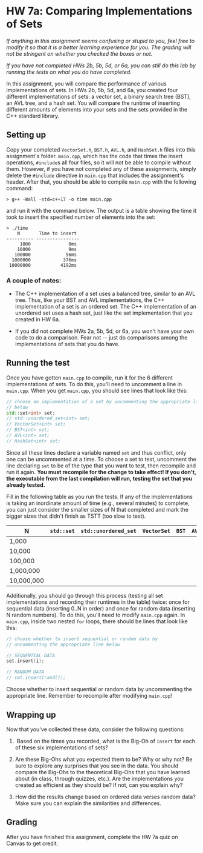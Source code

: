 # HW 7a: Comparing Implementations of Sets

*If anything in this assignment seems confusing or stupid to you, feel free to
modify it so that it is a better learning experience for you. The grading will
not be stringent on whether you checked the boxes or not.*

*If you have not completed HWs 2b, 5b, 5d, or 6a, you can still do this lab by
running the tests on what you do have completed.*

In this assignment, you will compare the performance of various implementations
of sets. In HWs 2b, 5b, 5d, and 6a, you created four different implementations
of sets: a vector set, a binary search tree (BST), an AVL tree, and a hash set.
You will compare the runtime of inserting different amounts of elements into
your sets and the sets provided in the C++ standard library.

## Setting up

Copy your completed `VectorSet.h`, `BST.h`, `AVL.h`, and `HashSet.h` files into
this assignment's folder. `main.cpp`, which has the code that times the insert
operations, `#include`s all four files, so it will not be able to compile
without them. However, if you have not completed any of these assignments,
simply delete the `#include` directive in `main.cpp` that includes the
assignment's header. After that, you should be able to compile `main.cpp` with
the following command:

```console
> g++ -Wall -std=c++17 -o time main.cpp
```

and run it with the command below. The output is a table showing the time it
took to insert the specified number of elements into the set:

```console
> ./time
    N       Time to insert
---------- ----------------
     1000              0ms
    10000              9ms
   100000             56ms
  1000000            376ms
 10000000           4192ms
```

### A couple of notes:

* The C++ implementation of a set uses a balanced tree, similar to an AVL tree.
  Thus, like your BST and AVL implementations, the C++ implementation of a set
  is an ordered set. The C++ implementation of an unordered set uses a hash set,
  just like the set implementation that you created in HW 6a.

* If you did not complete HWs 2a, 5b, 5d, or 6a, you won't have your own code to
  do a comparison. Fear not -- just do comparisons among the implementations of
  sets that you do have.

## Running the test

Once you have gotten `main.cpp` to compile, run it for the 6 different
implementations of sets. To do this, you'll need to uncomment a line in
`main.cpp`. When you get `main.cpp`, you should see lines that look like this:

```cpp
// choose an implementation of a set by uncommenting the appropriate line
// below
std::set<int> set;
// std::unordered_set<int> set;
// VectorSet<int> set;
// BST<int> set;
// AVL<int> set;
// HashSet<int> set;
```

Since all these lines declare a variable named `set` and thus conflict, only one
can be uncommented at a time. To choose a set to test, uncomment the line
declaring `set` to be of the type that you want to test, then recompile and run
it again. **You must recompile for the change to take effect! If you don't, the
executable from the last compilation will run, testing the set that you already
tested.**

Fill in the following table as you run the tests. If any of the implementations
is taking an inordinate amount of time (e.g., several minutes) to complete, you
can just consider the smaller sizes of N that completed and mark the bigger
sizes that didn't finish as TSTT (too slow to test).

| N | `std::set` | `std::unordered_set` | `VectorSet` | `BST` | `AVL` | `HashSet` |
|------------|---|---|---|---|---|---|
| 1,000      |   |   |   |   |   |   |
| 10,000     |   |   |   |   |   |   |
| 100,000    |   |   |   |   |   |   |
| 1,000,000  |   |   |   |   |   |   |
| 10,000,000 |   |   |   |   |   |   |

Additionally, you should go through this process (testing all set
implementations and recording their runtimes in the table) twice: once for
sequential data (inserting 0..N in order) and once for random data (inserting N
random numbers). To do this, you'll need to modify `main.cpp` again. In
`main.cpp`, inside two nested `for` loops, there should be lines that look like
this:

```cpp
// choose whether to insert sequential or random data by
// uncommenting the appropriate line below

// SEQUENTIAL DATA
set.insert(i);

// RANDOM DATA
// set.insert(rand());
```

Choose whether to insert sequential or random data by uncommenting the
appropriate line. Remember to recompile after modifying `main.cpp`!

## Wrapping up

Now that you've collected these data, consider the following questions:

1.  Based on the times you recorded, what is the Big-Oh of `insert` for each of
    these six implementations of sets?

2.  Are these Big-Ohs what you expected them to be? Why or why not? Be sure to
    explore any surprises that you see in the data. You should compare the
    Big-Ohs to the theoretical Big-Ohs that you have learned about (in class,
    through quizzes, etc.). Are the implementations you created as efficient as
    they should be? If not, can you explain why?

3.  How did the results change based on ordered data verses random data? Make
    sure you can explain the similarities and differences.

## Grading

After you have finished this assignment, complete the HW 7a quiz on Canvas to
get credit.
